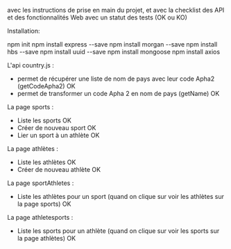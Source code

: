 avec les instructions de prise en main du projet, et avec la checklist des API et des fonctionnalités Web avec un statut des tests (OK ou KO)

Installation:

npm init
npm install express --save
npm install morgan --save
npm install hbs --save
npm install uuid --save
npm install mongoose
npm install axios


L'api country.js :
- permet de récupérer  une liste de nom de pays avec leur code Apha2 (getCodeApha2) OK
- permet de transformer un code Apha 2 en nom de pays (getName) OK

La page sports :
- Liste les sports OK
- Créer de nouveau sport OK
- Lier un sport à un athlète OK

La page athlètes : 
- Liste les athlètes OK
- Créer de nouveau  athlète OK

La page sportAthletes : 
- Liste les athlètes pour  un sport (quand on clique sur voir  les athlètes sur la page sports) OK

La page athletesports : 
- Liste les sports pour  un athlète (quand on clique sur voir  les sports sur la page athlètes) OK
